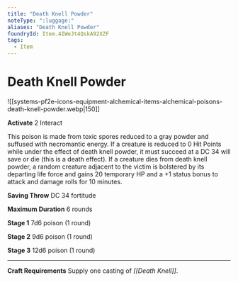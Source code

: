```yaml
---
title: "Death Knell Powder"
noteType: ":luggage:"
aliases: "Death Knell Powder"
foundryId: Item.4IWeJt4QskA92XZF
tags:
  - Item
---
```


# Death Knell Powder
![[systems-pf2e-icons-equipment-alchemical-items-alchemical-poisons-death-knell-powder.webp|150]]

**Activate** 2 Interact

This poison is made from toxic spores reduced to a gray powder and suffused with necromantic energy. If a creature is reduced to 0 Hit Points while under the effect of death knell powder, it must succeed at a DC 34 will save or die (this is a death effect). If a creature dies from death knell powder, a random creature adjacent to the victim is bolstered by its departing life force and gains 20 temporary HP and a +1 status bonus to attack and damage rolls for 10 minutes.

**Saving Throw** DC 34 fortitude

**Maximum Duration** 6 rounds

**Stage 1** 7d6 poison (1 round)

**Stage 2** 9d6 poison (1 round)

**Stage 3** 12d6 poison (1 round)

* * *

**Craft Requirements** Supply one casting of _[[Death Knell]]_.
